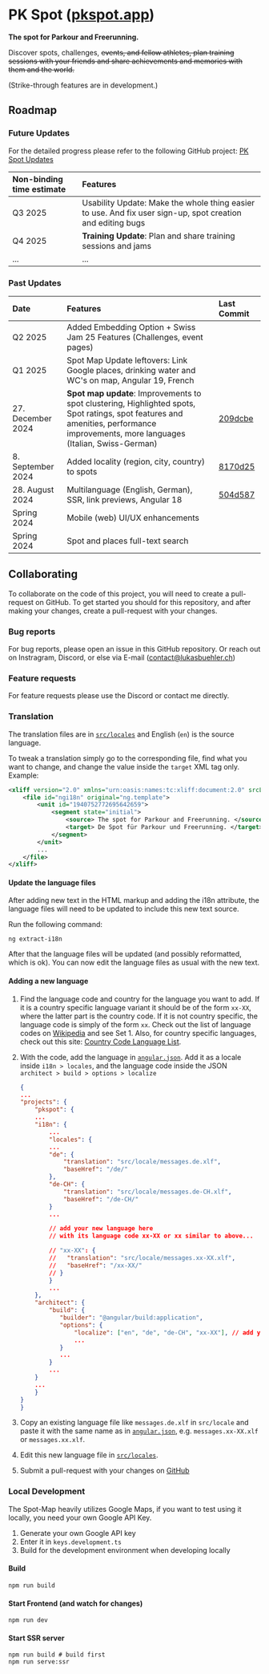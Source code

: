# PK Spot ([pkspot.app](https://pkspot.app))

**The spot for Parkour and Freerunning.**

Discover spots, challenges, <strike>events, and fellow athletes, plan training sessions with your friends and share achievements and memories with them and the world.</strike>

(Strike-through features are in development.)

## Roadmap

### Future Updates

For the detailed progress please refer to the following GitHub project: [PK Spot Updates](https://github.com/users/lukasbuehler/projects/1/views/8)

| Non-binding time estimate | Features                                                                                                   |
| :------------------------ | :--------------------------------------------------------------------------------------------------------- |
| Q3 2025                   | Usability Update: Make the whole thing easier to use. And fix user sign-up, spot creation and editing bugs |
| Q4 2025                   | **Training Update**: Plan and share training sessions and jams                                             |
| ...                       | ...                                                                                                        |

### Past Updates

| Date              | Features                                                                                                                                                                             | Last Commit                                                                                                                                                             |
| :---------------- | :----------------------------------------------------------------------------------------------------------------------------------------------------------------------------------- | :---------------------------------------------------------------------------------------------------------------------------------------------------------------------- |
| Q2 2025           | Added Embedding Option + Swiss Jam 25 Features (Challenges, event pages)                                                                                                             |
| Q1 2025           | Spot Map Update leftovers: Link Google places, drinking water and WC's on map, Angular 19, French                                                                                    |
| 27. December 2024 | **Spot map update**: Improvements to spot clustering, Highlighted spots, Spot ratings, spot features and amenities, performance improvements, more languages (Italian, Swiss-German) | [209dcbe](https://github.com/lukasbuehler/pkspot/commit/209dcbe7649289aee0813403b991e96f7c54b61b#diff-0cdfa2a1ed45e76b091a17632ec22c4c45b9642c15b03c26cd7e38756546201e) |
| 8. September 2024 | Added locality (region, city, country) to spots                                                                                                                                      | [8170d25](https://github.com/lukasbuehler/pkspot/commit/8170d25a558ff160b39de69095f928d0a44fd5a9)                                                                       |
| 28. August 2024   | Multilanguage (English, German), SSR, link previews, Angular 18                                                                                                                      | [504d587](https://github.com/lukasbuehler/pkspot/commit/504d58743607b84a3932c98ee9e6ef5073d77c41)                                                                       |
| Spring 2024       | Mobile (web) UI/UX enhancements                                                                                                                                                      |                                                                                                                                                                         |
| Spring 2024       | Spot and places full-text search                                                                                                                                                     |                                                                                                                                                                         |

## Collaborating

To collaborate on the code of this project, you will need to create a pull-request on GitHub. To get started you should for this repository, and
after making your changes, create a pull-request with your changes.

### Bug reports

For bug reports, please open an issue in this GitHub repository.
Or reach out on Instragram, Discord, or else via E-mail ([contact@lukasbuehler.ch](mailto:contact@lukasbuehler.ch))

### Feature requests

For feature requests please use the Discord or contact me directly.

### Translation

The translation files are in [`src/locales`](./src/locale/) and
English (`en`) is the source language.

To tweak a translation simply go to the corresponding file, find what you want to change, and change the value inside the `target` XML tag only. Example:

```xml
<xliff version="2.0" xmlns="urn:oasis:names:tc:xliff:document:2.0" srcLang="en" trgLang="de-CH">
    <file id="ngi18n" original="ng.template">
        <unit id="1940752772695642659">
            <segment state="initial">
                <source> The spot for Parkour and Freerunning. </source>
                <target> De Spot für Parkour und Freerunning. </target>
            </segment>
        </unit>
        ...
    </file>
</xliff>
```

#### Update the language files

After adding new text in the HTML markup and adding the i18n attribute, the language files will need to be updated to include this new text source.

Run the following command:

```
ng extract-i18n
```

After that the language files will be updated (and possibly reformatted, which is ok). You can now edit the language files as usual with the new text.

#### Adding a new language

1. Find the language code and country for the language you want to add.
   If it is a country specific language variant it should be of the form `xx-XX`, where the latter part is the country code.
   If it is not country specific, the language code is simply of the form `xx`.
   Check out the list of language codes on [Wikipedia](https://en.wikipedia.org/wiki/List_of_ISO_639_language_codes) and see Set 1. Also, for country specific languages, check out this site: [Country Code Language List](https://www.fincher.org/Utilities/CountryLanguageList.shtml).

2. With the code, add the language in [`angular.json`](./angular.json). Add it as a locale inside `i18n > locales`, and the language code inside the JSON `architect > build > options > localize`

   ```json
   {
   ...
   "projects": {
       "pkspot": {
       ...
       "i18n": {
           ...
           "locales": {
           ...
           "de": {
               "translation": "src/locale/messages.de.xlf",
               "baseHref": "/de/"
           },
           "de-CH": {
               "translation": "src/locale/messages.de-CH.xlf",
               "baseHref": "/de-CH/"
           }
           ...

           // add your new language here
           // with its language code xx-XX or xx similar to above...

           // "xx-XX": {
           //   "translation": "src/locale/messages.xx-XX.xlf",
           //   "baseHref": "/xx-XX/"
           // }
           }
           ...
       },
       "architect": {
           "build": {
              "builder": "@angular/build:application",
              "options": {
                  "localize": ["en", "de", "de-CH", "xx-XX"], // add you language here too
                  ...
              }
              ...
           }
           ...
       }
       ...
       }
   }
   }
   ```

3. Copy an existing language file like `messages.de.xlf` in `src/locale` and paste it with the same name as in [`angular.json`](./angular.json), e.g. `messages.xx-XX.xlf` or `messages.xx.xlf`.

4. Edit this new language file in [`src/locales`](./src/locale/).

5. Submit a pull-request with your changes on [GitHub](https://github.com/lukasbuehler/pkspot/compare)

### Local Development

The Spot-Map heavily utilizes Google Maps, if you want to test using it locally, you need your own Google API Key.

1. Generate your own Google API key
2. Enter it in `keys.development.ts`
3. Build for the development environment when developing locally

#### Build

```
npm run build
```

#### Start Frontend (and watch for changes)

```
npm run dev
```

#### Start SSR server

```
npm run build # build first
npm run serve:ssr
```

<!-- ### Working with Typesense for full-text search

I use the Firebase Typesense extension.

#### Changing the Schema

[Typesense Collections Documentation](https://typesense.org/docs/0.24.0/api/collections.html#create-a-collection)

#### Backfilling

Add a document to the Firestore collection `typesense_sync` named `backfill` with the following content:

```
firestore_collections: ["spots"],
trigger: true
``` -->
